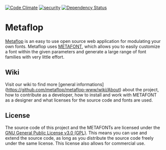 [![Code Climate](https://codeclimate.com/github/metaflop/metaflop-www/badges/gpa.svg)](https://codeclimate.com/github/metaflop/metaflop-www)
[![security](https://hakiri.io/github/metaflop/metaflop-www/dev.svg)](https://hakiri.io/github/metaflop/metaflop-www/dev)
[![Dependency Status](https://gemnasium.com/metaflop/metaflop-www.svg)](https://gemnasium.com/metaflop/metaflop-www)

# Metaflop

[Metaflop](http://www.metaflop.com) is an easy to use open source web application for modulating your own fonts. Metaflop uses [METAFONT](https://en.wikipedia.org/wiki/Metafont), which allows you to easily customize a font within the given parameters and generate a large range of font families with very little effort.

## Wiki

Visit our wiki to find more [general informations] (https://github.com/metaflop/metaflop-www/wiki/About) about the project, how to contribute as a developer, how to install and work with METAFONT as a designer and what licenses for the source code and fonts are used.

## License

The source code of this project and the METAFONTs are licensed under the [GNU General Public License v3.0 (GPL)](http://www.gnu.org/copyleft/gpl.html). This means you can use and extend the source code, as long as you distribute the source code freely under the same license. This license also allows for commercial use.
